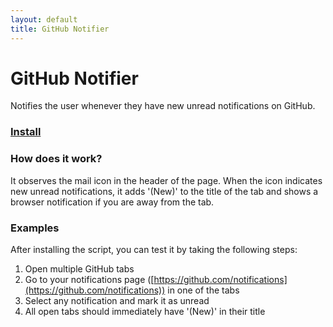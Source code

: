 ```yaml
---
layout: default
title: GitHub Notifier
---
```


# GitHub Notifier

Notifies the user whenever they have new unread notifications on GitHub.

### [Install](https://greasyfork.org/en/scripts/405937-github-notifier)

### How does it work?

It observes the mail icon in the header of the page. When the icon indicates new unread notifications, it adds '(New)' to the title of the tab and shows a browser notification if you are away from the tab.

### Examples

After installing the script, you can test it by taking the following steps:

1. Open multiple GitHub tabs
2. Go to your notifications page ([https://github.com/notifications](https://github.com/notifications)) in one of the tabs
3. Select any notification and mark it as unread
4. All open tabs should immediately have '(New)' in their title
